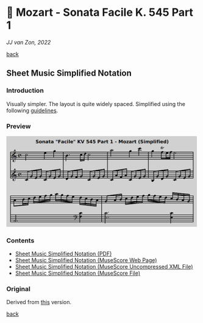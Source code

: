 🎵 Mozart - Sonata Facile K. 545 Part 1
========================================

*JJ van Zon, 2022*

[back](../README.md)

Sheet Music Simplified Notation
-------------------------------

### Introduction

Visually simpler. The layout is quite widely spaced. Simplified using the following [guidelines](https://jjvanzon.github.io/Piano-Playing-Docs/methods/sheet-music-simplification.html).

### Preview

<img src="mozart-sonata-facile-part-1-sheet-music-simplified-notation-preview.png" width="500" />

### Contents

- [Sheet Music Simplified Notation (PDF)](mozart-sonata-facile-part-1-sheet-music-simplified-notation.pdf)
- <a href="https://musescore.com/user/42589871/scores/7737641" target="_blank" rel="noopener noreferrer">Sheet Music Simplified Notation (MuseScore Web Page)</a>
- [Sheet Music Simplified Notation (MuseScore Uncompressed XML File)](mozart-sonata-facile-part-1-sheet-music-simplified-notation.mscx)
- [Sheet Music Simplified Notation (MuseScore File)](mozart-sonata-facile-part-1-sheet-music-simplified-notation.mscz)

### Original

Derived from [this](https://jjvanzon.github.io/Piano-Playing-Docs/mozart-sonata-facile-part-1/sheet-music/README.html) version.

[back](../README.md)
